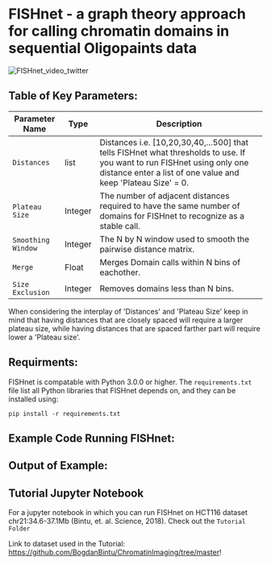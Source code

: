 # FISHnet - a graph theory approach for calling chromatin domains in sequential Oligopaints data

![FISHnet_video_twitter](https://github.com/user-attachments/assets/e5f2aff0-ad25-4568-83d6-3082c8dc7f60)


## Table of Key Parameters:

| Parameter Name  | Type | Description |
| ------------- | ------------- |  ------------- |
| `Distances`  |  list | Distances i.e. [10,20,30,40,...500] that tells FISHnet what thresholds to use. If you want to run FISHnet using only one distance enter a list of one value and keep 'Plateau Size' = 0.|
| `Plateau Size` | Integer  | The number of adjacent distances required to have the same number of domains for FISHnet to recognize as a stable call. |
| `Smoothing Window`  | Integer  |  The N by N window used to smooth the pairwise distance matrix.  |
| `Merge`  |  Float | Merges Domain calls within N bins of eachother.   |
| `Size Exclusion`  | Integer | Removes domains less than N bins. |

When considering the interplay of 'Distances' and 'Plateau Size' keep in mind that having distances that are closely spaced will require a larger plateau size, while having distances that are spaced farther part will require lower a 'Plateau size'.


## Requirments:

FISHnet is compatable with Python 3.0.0 or higher. The `requirements.txt` file list all Python libraries that FISHnet depends on, and they can be installed using:

```
pip install -r requirements.txt
```


## Example Code Running FISHnet:




## Output of Example:




## Tutorial Jupyter Notebook

For a jupyter notebook in which you can run FISHnet on HCT116 dataset chr21:34.6-37.1Mb (Bintu, et. al. Science, 2018). Check out the `Tutorial Folder`


 Link to dataset used in the Tutorial: https://github.com/BogdanBintu/ChromatinImaging/tree/master!

